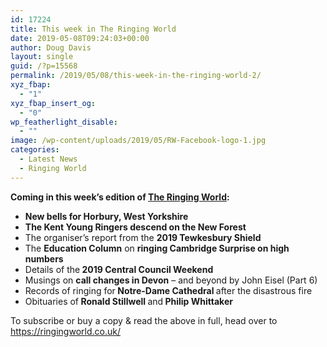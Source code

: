 ```yaml
---
id: 17224
title: This week in The Ringing World
date: 2019-05-08T09:24:03+00:00
author: Doug Davis
layout: single
guid: /?p=15568
permalink: /2019/05/08/this-week-in-the-ringing-world-2/
xyz_fbap:
  - "1"
xyz_fbap_insert_og:
  - "0"
wp_featherlight_disable:
  - ""
image: /wp-content/uploads/2019/05/RW-Facebook-logo-1.jpg
categories:
  - Latest News
  - Ringing World
---
```

**Coming in this week’s edition of <a href="https://ringingworld.co.uk/" target="_blank" rel="noopener noreferrer">The Ringing World</a>:**

<ul type="disc">
  <li class="m_5518217782041090442MsoListParagraph">
    <b>New bells for Horbury, West Yorkshire<u></u><u></u></b>
  </li>
  <li class="m_5518217782041090442MsoListParagraph">
    <b>The Kent Young Ringers descend on the New Forest<u></u><u></u></b>
  </li>
  <li class="m_5518217782041090442MsoListParagraph">
    The organiser’s report from the <b>2019 Tewkesbury Shield<u></u><u></u></b>
  </li>
  <li class="m_5518217782041090442MsoListParagraph">
    The <b>Education Column</b> on <b>ringing Cambridge Surprise on high numbers<u></u><u></u></b>
  </li>
  <li class="m_5518217782041090442MsoListParagraph">
    Details of the<b> 2019 Central Council Weekend<u></u><u></u></b>
  </li>
  <li class="m_5518217782041090442MsoListParagraph">
    Musings on <b>call changes in Devon</b> – and beyond by John Eisel (Part 6)<b><u></u><u></u></b>
  </li>
  <li class="m_5518217782041090442MsoListParagraph">
    Records of ringing for<b> Notre-Dame Cathedral </b>after the disastrous fire<b><u></u><u></u></b>
  </li>
  <li class="m_5518217782041090442MsoListParagraph">
    Obituaries of<b> Ronald Stillwell </b>and<b> Philip Whittaker</b>
  </li>
</ul>

To subscribe or buy a copy & read the above in full, head over to <a href="https://ringingworld.co.uk/" target="_blank" rel="noopener noreferrer">https://ringingworld.co.uk/</a>
